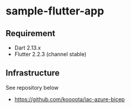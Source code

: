 # sample-flutter-app
 
## Requirement

- Dart 2.13.x
- Flutter 2.2.3 (channel stable)

## Infrastructure
See repository below
- https://github.com/koooota/iac-azure-bicep
